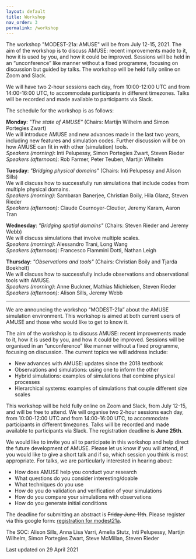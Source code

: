 ```yaml
---
layout: default
title: Workshop
nav_order: 3
permalink: /workshop
---
```


The workshop "MODEST-21a: AMUSE" will be from July 12-15, 2021.
The aim of the workshop is to discuss AMUSE: recent improvements made to it, how it is used by you, and how it could be improved.
Sessions will be held in an “unconference” like manner without a fixed programme, focusing on discussion but guided by talks.
The workshop will be held fully online on Zoom and Slack.

We will have two 2-hour sessions each day, from 10:00-12:00 UTC and from 14:00-16:00 UTC, to accommodate participants in different timezones.
Talks will be recorded and made available to participants via Slack.

The schedule for the workshop is as follows:

**Monday**: *"The state of AMUSE"* (Chairs: Martijn Wilhelm and Simon Portegies Zwart)\
We will introduce AMUSE and new advances made in the last two years, including new features and simulation codes. 
Further discussion will be on how AMUSE can fit in with other (simulation) tools.\
*Speakers (morning)*: Inti Pelupessy, Simon Portegies Zwart, Steven Rieder\
*Speakers (afternoon)*: Rob Farmer, Peter Teuben, Martijn Wilhelm

**Tuesday**: *"Bridging physical domains"* (Chairs: Inti Pelupessy and Alison Sills)\
We will discuss how to successfully run simulations that include codes from multiple physical domains.\
*Speakers (morning)*: Sambaran Banerjee, Christian Boily, Hila Glanz, Steven Rieder\
*Speakers (afternoon)*: Claude Cournoyer-Cloutier, Jeremy Karam, Aaron Tran

**Wednesday**: *"Bridging spatial domains"* (Chairs: Steven Rieder and Jeremy Webb)\
We will discuss simulations that involve multiple scales.\
*Speakers (morning)*: Alessandro Trani, Long Wang\
*Speakers (afternoon)*: Francesco Flammini Dotti, Nathan Leigh

**Thursday**: *"Observations and tools"* (Chairs: Christian Boily and Tjarda Boekholt)\
We will discuss how to successfully include observations and observational tools with AMUSE.\
*Speakers (morning)*: Anne Buckner, Mathias Michielsen, Steven Rieder\
*Speakers (afternoon)*: Alison Sills, Jeremy Webb

---

We are announcing the workshop “MODEST-21a” about the AMUSE simulation environment. This workshop is aimed at both current users of AMUSE and those who would like to get to know it.

The aim of the workshop is to discuss AMUSE: recent improvements made to it, how it is used by you, and how it could be improved. Sessions will be organised in an “unconference” like manner without a fixed programme, focusing on discussion. The current topics we will address include:
- New advances with AMUSE: updates since the 2018 textbook
- Observations and simulations: using one to inform the other
- Hybrid simulations: examples of simulations that combine physical processes
- Hierarchical systems: examples of simulations that couple different size scales

This workshop will be held fully online on Zoom and Slack, from July 12-15, and will be free to attend. We will organise two 2-hour sessions each day, from 10:00-12:00 UTC and from 14:00-16:00 UTC, to accommodate participants in different timezones. Talks will be recorded and made available to participants via Slack. The registration deadline is **June 25th**.

We would like to invite you all to participate in this workshop and help direct the future development of AMUSE. Please let us know if you will attend, if you would like to give a short talk and if so, which session you think is most appropriate. For talks, we are particularly interested in hearing about:
- How does AMUSE help you conduct your research
- What questions do you consider interesting/doable
- What techniques do you use
- How do you do validation and verification of your simulations
- How do you compare your simulations with observations
- How do you generate initial conditions

The deadline for submitting an abstract is ~~Friday June 11th~~. Please register via this google form: [registration for modest21a](https://docs.google.com/forms/d/e/1FAIpQLSdfJ47HaXlomjaC7TZ47FVRxnLBHuHinzD-B-_8toA7OUILnA/viewform?usp=pp_url&entry.440916351=Mon+July+12+(10-12+UTC)&entry.440916351=Mon+July+12+(14-16+UTC)&entry.440916351=Tue+July+13+(10-12+UTC)&entry.440916351=Tue+July+13+(14-16+UTC)&entry.440916351=Wed+July+14+(10-12+UTC)&entry.440916351=Wed+July+14+(14-16+UTC)&entry.440916351=Thu+July+15+(10-12+UTC)&entry.440916351=Thu+July+15+(14-16+UTC)&entry.1035516264=New+advances+with+AMUSE:+updates+since+the+2018+textbook&entry.1035516264=Observations+and+simulations:+using+one+to+inform+the+other&entry.1035516264=Hybrid+simulations:+examples+of+simulations+that+combine+physical+processes&entry.1035516264=Hierarchical+systems:+examples+of+simulations+that+couple+different+size+scales).


The SOC:
Alison Sills,
Anna Lisa Varri,
Amelia Stutz,
Inti Pelupessy,
Martijn Wilhelm,
Simon Portegies&nbsp;Zwart,
Steve McMillan,
Steven Rieder

Last updated on 29 April 2021
